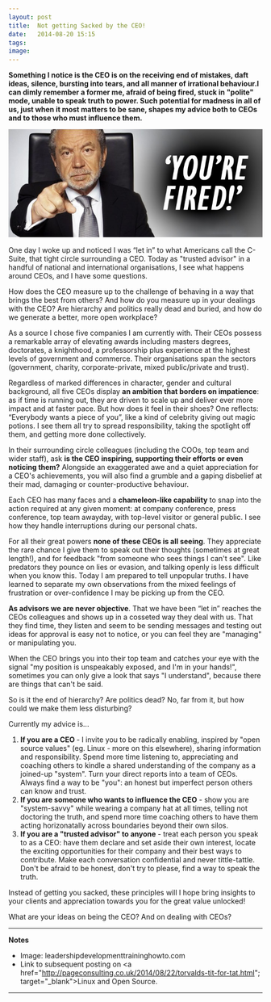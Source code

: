 ```yaml
---
layout: post
title:  Not getting Sacked by the CEO!
date:   2014-08-20 15:15
tags: 
image: 
---
```


**Something I notice is the CEO is on the receiving end of mistakes, daft ideas, silence, bursting into tears, and all manner of irrational behaviour.I can dimly remember a former me, afraid of being fired, stuck in "polite" mode, unable to speak truth to power. Such potential for madness in all of us, just when it most matters to be sane, shapes my advice both to CEOs and to those who must influence them.**

![](/libb/images/youre-fired.jpg)

One day I woke up and noticed I was “let in” to what Americans call the C-Suite, that tight circle surrounding a CEO. Today as "trusted advisor" in a handful of national and international organisations, I see what happens around CEOs, and I have some questions. 

How does the CEO measure up to the challenge of behaving in a way that brings the best from others? And how do you measure up in your dealings with the CEO? Are hierarchy and politics really dead and buried, and how do we generate a better, more open workplace? 

As a source I chose five companies I am currently with. Their CEOs possess a remarkable array of elevating awards including masters degrees, doctorates, a knighthood, a professorship plus experience at the highest levels of government and commerce. Their organisations span the sectors (government, charity, corporate-private, mixed public/private and trust). 

Regardless of marked differences in character, gender and cultural background, all five CEOs display <b>an ambition that borders on impatience</b>: as if time is running out, they are driven to scale up and deliver ever more impact and at faster pace. But how does it feel in their shoes? One reflects: “Everybody wants a piece of you”, like a kind of celebrity giving out magic potions. I see them all try to spread responsibility, taking the spotlight off them, and getting more done collectively. 

In their surrounding circle colleagues (including the COOs, top team and wider staff), ask <b>is the CEO inspiring, supporting their efforts or even noticing them?</b> Alongside an exaggerated awe and a quiet appreciation for a CEO's achievements, you will also find a grumble and a gaping disbelief at their mad, damaging or counter-productive behaviour.

Each CEO has many faces and a <b>chameleon-like capability</b> to snap into the action required at any given moment: at company conference, press conference, top team awayday, with top-level visitor or general public. I see how they handle interruptions during our personal chats.

For all their great powers <b>none of these CEOs is all seeing</b>. They appreciate the rare chance I give them to speak out their thoughts (sometimes at great length!), and for feedback "from someone who sees things I can't see". Like predators they pounce on lies or evasion, and talking openly is less difficult when you know this. Today I am prepared to tell unpopular truths. I have learned to separate my own observations from the mixed feelings of frustration or over-confidence I may be picking up from the CEO. 

<b>As advisors we are never objective</b>. That we have been “let in” reaches the CEOs colleagues and shows up in a cosseted way they deal with us. That they find time, they listen and seem to be sending messages and testing out ideas for approval is easy not to notice, or you can feel they are "managing" or manipulating you. 

When the CEO brings you into their top team and catches your eye with the signal "my position is unspeakably exposed, and I'm in your hands!", sometimes you can only give a look that says "I understand", because there are things that can't be said.

So is it the end of hierarchy? Are politics dead? No, far from it, but how could we make them less disturbing? 

Currently my advice is... 

1. <b>If you are a CEO </b> - I invite you to be radically enabling, inspired by "open source values" (eg. Linux - more on this elsewhere), sharing information and responsibility. Spend more time listening to, appreciating and coaching others to kindle a shared understanding of the company as a joined-up "system". Turn your direct reports into a team of CEOs. Always find a way to be "you": an honest but imperfect person others can know and trust.
2. <b>If you are someone who wants to influence the CEO</b> - show you are "system-savvy" while wearing a company hat at all times, telling not doctoring the truth, and spend more time coaching others to have them acting horizonatally across boundaries beyond their own silos. 
3. <b>If you are a "trusted advisor" to anyone</b> - treat each person you speak to as a CEO: have them declare and set aside their own interest, locate the exciting opportunities for their company and their best ways to contribute. Make each conversation confidential and never tittle-tattle. Don't be afraid to be honest, don't try to please, find a way to speak the truth. 

Instead of getting you sacked, these principles will I hope bring insights to your clients and appreciation towards you for the great value unlocked!

What are your ideas on being the CEO? And on dealing with CEOs?   

__________________
<b>Notes</b>  

* Image: leadershipdevelopmenttraininghowto.com
* Link to subsequent posting on <a href="http://pageconsulting.co.uk/2014/08/22/torvalds-tit-for-tat.html"; target="_blank">Linux and Open Source</a>.  

 

__________________

